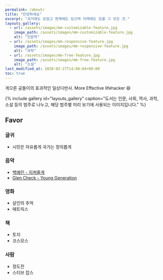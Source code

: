 ```yaml
---
permalink: /about/
title: "안녕하세요"
excerpt: "과거에도 있었고 현재에도 있으며 미래에도 있을 그 모든 것."
layouts_gallery:
  - url: /assets/images/mm-customizable-feature.jpg
    image_path: /assets/images/mm-customizable-feature.jpg
    alt: "인문학"
  - url: /assets/images/mm-responsive-feature.jpg
    image_path: /assets/images/mm-responsive-feature.jpg
    alt: "과학"
  - url: /assets/images/mm-free-feature.jpg
    image_path: /assets/images/mm-free-feature.jpg
    alt: "소설"
last_modified_at: 2020-03-27T14:00:04+09:00
toc: true
---
```


게으른 공돌이의 효과적인 일상다반사.  More Effective lifehacker 😄

{% include gallery id="layouts_gallery" caption="도서는 인문, 사회, 역사, 과학, 소설 등의 범주로 나누고, 해당 범주별 미리 보기에 사용되는 이미지입니다." %}

## Favor

### 글귀

- 시민은 자유롭게 국가는 정의롭게

### 음악

- [백예린 - 지켜줄게](https://youtu.be/IDD5_z3kKCU)
- [Glen Check - Young Generation](https://youtu.be/IAtN-BH7P7c)

### 영화

- 살인의 추억
- 매트릭스

### 책

* 토지
* 코스모스

### 사람

- 정도전
- 스티브 잡스